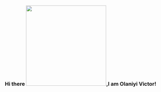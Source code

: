 ### Hi there <img src="https://s-media-cache-ak0.pinimg.com/originals/05/b0/f2/05b0f215460e04f7ebd352e152e983fb.gif" width="250px">,I am Olaniyi Victor!

